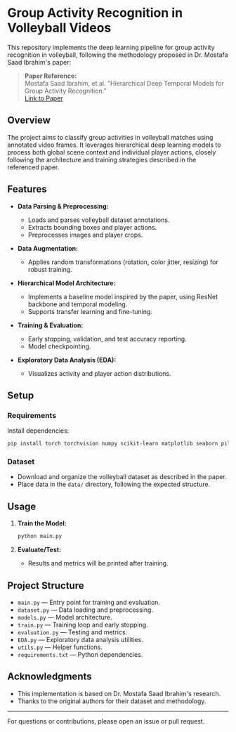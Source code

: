 # Group Activity Recognition in Volleyball Videos

This repository implements the deep learning pipeline for group activity recognition in volleyball, following the methodology proposed in Dr. Mostafa Saad Ibrahim's paper:

> **Paper Reference:**  
> Mostafa Saad Ibrahim, et al. "Hierarchical Deep Temporal Models for Group Activity Recognition."  
> [Link to Paper](https://arxiv.org/abs/1707.02786)

## Overview

The project aims to classify group activities in volleyball matches using annotated video frames. It leverages hierarchical deep learning models to process both global scene context and individual player actions, closely following the architecture and training strategies described in the referenced paper.

## Features

- **Data Parsing & Preprocessing:**  
  - Loads and parses volleyball dataset annotations.
  - Extracts bounding boxes and player actions.
  - Preprocesses images and player crops.

- **Data Augmentation:**  
  - Applies random transformations (rotation, color jitter, resizing) for robust training.

- **Hierarchical Model Architecture:**  
  - Implements a baseline model inspired by the paper, using ResNet backbone and temporal modeling.
  - Supports transfer learning and fine-tuning.

- **Training & Evaluation:**  
  - Early stopping, validation, and test accuracy reporting.
  - Model checkpointing.

- **Exploratory Data Analysis (EDA):**  
  - Visualizes activity and player action distributions.

## Setup

### Requirements

Install dependencies:

```bash
pip install torch torchvision numpy scikit-learn matplotlib seaborn pillow opencv-python
```

### Dataset

- Download and organize the volleyball dataset as described in the paper.
- Place data in the `data/` directory, following the expected structure.

## Usage

1. **Train the Model:**

   ```bash
   python main.py
   ```

2. **Evaluate/Test:**

   - Results and metrics will be printed after training.

## Project Structure

- `main.py` — Entry point for training and evaluation.
- `dataset.py` — Data loading and preprocessing.
- `models.py` — Model architecture.
- `train.py` — Training loop and early stopping.
- `evaluation.py` — Testing and metrics.
- `EDA.py` — Exploratory data analysis utilities.
- `utils.py` — Helper functions.
- `requirements.txt` — Python dependencies.

## Acknowledgments

- This implementation is based on Dr. Mostafa Saad Ibrahim's research.
- Thanks to the original authors for their dataset and methodology.

---

For questions or contributions, please open an issue or pull request.
